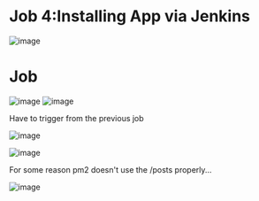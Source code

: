 
# Job 4:Installing App via Jenkins

![image](https://user-images.githubusercontent.com/14828358/146351574-020fbd1e-0b77-46c7-9ecb-25e1d17a9490.png)


# Job 

![image](https://user-images.githubusercontent.com/14828358/145976519-b8eb1e4d-cfc9-405b-978f-969bd437a894.png)
![image](https://user-images.githubusercontent.com/14828358/145976556-fc9b22ba-fc08-4384-af31-76488210aaf1.png)

Have to trigger from the previous job

![image](https://user-images.githubusercontent.com/14828358/145976621-2a9a1935-4264-4cdd-9259-15d922742582.png)


![image](https://user-images.githubusercontent.com/14828358/145976718-c648d535-1673-4289-9f66-34f0f34a438d.png)


For some reason pm2 doesn't use the /posts properly...


![image](https://user-images.githubusercontent.com/14828358/146233643-98e65317-bd95-470e-a355-623123fb3050.png)

